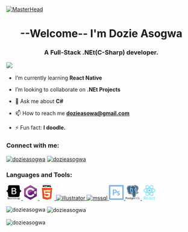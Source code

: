 [![MasterHead](https://www.bustedcubicle.com/wp-content/uploads/2018/01/Industry-Disrupted-Programming-main-banner.jpg)](https://dozieasogwa.io)
<h1 align="center">--Welcome-- I'm Dozie Asogwa</h1>
<h3 align="center">A Full-Stack .NEt(C-Sharp) developer.</h3>

<p align="left"> <img src="https://cdn.dribbble.com/users/644659/screenshots/1920053/media/189931803af24fea969fe9d0b6631431.gif"/> </p>

-  I’m currently learning **React Native**

-  I’m looking to collaborate on **.NEt Projects**

- 💬 Ask me about **C#**

- 📫 How to reach me **dozieasowa@gmail.com**

- ⚡ Fun fact: **I doodle.**

<h3 align="left">Connect with me:</h3>
<p align="left">
<a href="https://linkedin.com/in/dozieasogwa" target="blank"><img align="center" src="https://raw.githubusercontent.com/rahuldkjain/github-profile-readme-generator/master/src/images/icons/Social/linked-in-alt.svg" alt="dozieasogwa" height="30" width="40" /></a>
<a href="https://instagram.com/dozieasogwa" target="blank"><img align="center" src="https://raw.githubusercontent.com/rahuldkjain/github-profile-readme-generator/master/src/images/icons/Social/instagram.svg" alt="dozieasogwa" height="30" width="40" /></a>
</p>

<h3 align="left">Languages and Tools:</h3>
<p align="left"> <a href="https://getbootstrap.com" target="_blank" rel="noreferrer"> <img src="https://raw.githubusercontent.com/devicons/devicon/master/icons/bootstrap/bootstrap-plain-wordmark.svg" alt="bootstrap" width="40" height="40"/> </a> <a href="https://www.w3schools.com/cs/" target="_blank" rel="noreferrer"> <img src="https://raw.githubusercontent.com/devicons/devicon/master/icons/csharp/csharp-original.svg" alt="csharp" width="40" height="40"/> </a> <a href="https://www.w3.org/html/" target="_blank" rel="noreferrer"> <img src="https://raw.githubusercontent.com/devicons/devicon/master/icons/html5/html5-original-wordmark.svg" alt="html5" width="40" height="40"/> </a> <a href="https://www.adobe.com/in/products/illustrator.html" target="_blank" rel="noreferrer"> <img src="https://www.vectorlogo.zone/logos/adobe_illustrator/adobe_illustrator-icon.svg" alt="illustrator" width="40" height="40"/> </a> <a href="https://www.microsoft.com/en-us/sql-server" target="_blank" rel="noreferrer"> <img src="https://www.svgrepo.com/show/303229/microsoft-sql-server-logo.svg" alt="mssql" width="40" height="40"/> </a> <a href="https://www.photoshop.com/en" target="_blank" rel="noreferrer"> <img src="https://raw.githubusercontent.com/devicons/devicon/master/icons/photoshop/photoshop-line.svg" alt="photoshop" width="40" height="40"/> </a> <a href="https://www.postgresql.org" target="_blank" rel="noreferrer"> <img src="https://raw.githubusercontent.com/devicons/devicon/master/icons/postgresql/postgresql-original-wordmark.svg" alt="postgresql" width="40" height="40"/> </a> <a href="https://reactjs.org/" target="_blank" rel="noreferrer"> <img src="https://raw.githubusercontent.com/devicons/devicon/master/icons/react/react-original-wordmark.svg" alt="react" width="40" height="40"/> </a> </p>

<p><img align="left" src="https://github-readme-stats.vercel.app/api/top-langs?username=dozieasogwa&show_icons=true&locale=en&layout=compact" alt="dozieasogwa" /></p>

<p>&nbsp;<img align="center" src="https://github-readme-stats.vercel.app/api?username=dozieasogwa&show_icons=true&locale=en" alt="dozieasogwa" /></p>

<p><img align="center" src="https://github-readme-streak-stats.herokuapp.com/?user=dozieasogwa&" alt="dozieasogwa" /></p>
